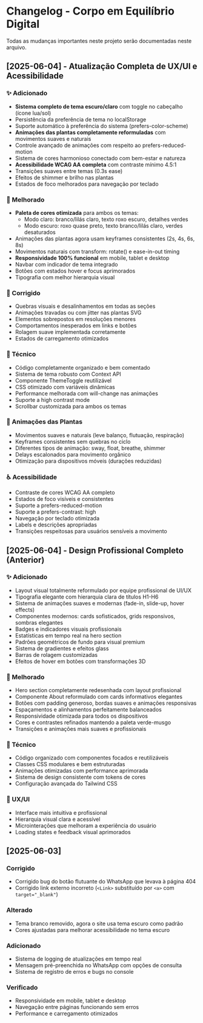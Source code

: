 
# Changelog - Corpo em Equilíbrio Digital

Todas as mudanças importantes neste projeto serão documentadas neste arquivo.

## [2025-06-04] - Atualização Completa de UX/UI e Acessibilidade

### ✨ Adicionado
- **Sistema completo de tema escuro/claro** com toggle no cabeçalho (ícone lua/sol)
- Persistência da preferência de tema no localStorage
- Suporte automático à preferência do sistema (prefers-color-scheme)
- **Animações das plantas completamente reformuladas** com movimentos suaves e naturais
- Controle avançado de animações com respeito ao prefers-reduced-motion
- Sistema de cores harmonioso conectado com bem-estar e natureza
- **Acessibilidade WCAG AA completa** com contraste mínimo 4.5:1
- Transições suaves entre temas (0.3s ease)
- Efeitos de shimmer e brilho nas plantas
- Estados de foco melhorados para navegação por teclado

### 🎨 Melhorado
- **Paleta de cores otimizada** para ambos os temas:
  - Modo claro: branco/lilás claro, texto roxo escuro, detalhes verdes
  - Modo escuro: roxo quase preto, texto branco/lilás claro, verdes desaturados
- Animações das plantas agora usam keyframes consistentes (2s, 4s, 6s, 8s)
- Movimentos naturais com transform: rotate() e ease-in-out timing
- **Responsividade 100% funcional** em mobile, tablet e desktop
- Navbar com indicador de tema integrado
- Botões com estados hover e focus aprimorados
- Tipografia com melhor hierarquia visual

### 🐞 Corrigido
- Quebras visuais e desalinhamentos em todas as seções
- Animações travadas ou com jitter nas plantas SVG
- Elementos sobrepostos em resoluções menores
- Comportamentos inesperados em links e botões
- Rolagem suave implementada corretamente
- Estados de carregamento otimizados

### 🔧 Técnico
- Código completamente organizado e bem comentado
- Sistema de tema robusto com Context API
- Componente ThemeToggle reutilizável
- CSS otimizado com variáveis dinâmicas
- Performance melhorada com will-change nas animações
- Suporte a high contrast mode
- Scrollbar customizada para ambos os temas

### 🌱 Animações das Plantas
- Movimentos suaves e naturais (leve balanço, flutuação, respiração)
- Keyframes consistentes sem quebras no ciclo
- Diferentes tipos de animação: sway, float, breathe, shimmer
- Delays escalonados para movimento orgânico
- Otimização para dispositivos móveis (durações reduzidas)

### ♿ Acessibilidade
- Contraste de cores WCAG AA completo
- Estados de foco visíveis e consistentes
- Suporte a prefers-reduced-motion
- Suporte a prefers-contrast: high
- Navegação por teclado otimizada
- Labels e descrições apropriadas
- Transições respeitosas para usuários sensíveis a movimento

## [2025-06-04] - Design Profissional Completo (Anterior)

### ✨ Adicionado
- Layout visual totalmente reformulado por equipe profissional de UI/UX
- Tipografia elegante com hierarquia clara de títulos H1-H6
- Sistema de animações suaves e modernas (fade-in, slide-up, hover effects)
- Componentes modernos: cards sofisticados, grids responsivos, sombras elegantes
- Badges e indicadores visuais profissionais
- Estatísticas em tempo real na hero section
- Padrões geométricos de fundo para visual premium
- Sistema de gradientes e efeitos glass
- Barras de rolagem customizadas
- Efeitos de hover em botões com transformações 3D

### 🎨 Melhorado
- Hero section completamente redesenhada com layout profissional
- Componente About reformulado com cards informativos elegantes
- Botões com padding generoso, bordas suaves e animações responsivas
- Espaçamentos e alinhamentos perfeitamente balanceados
- Responsividade otimizada para todos os dispositivos
- Cores e contrastes refinados mantendo a paleta verde-musgo
- Transições e animações mais suaves e profissionais

### 🔧 Técnico
- Código organizado com componentes focados e reutilizáveis
- Classes CSS modulares e bem estruturadas
- Animações otimizadas com performance aprimorada
- Sistema de design consistente com tokens de cores
- Configuração avançada do Tailwind CSS

### 🎯 UX/UI
- Interface mais intuitiva e profissional
- Hierarquia visual clara e acessível
- Microinterações que melhoram a experiência do usuário
- Loading states e feedback visual aprimorados

## [2025-06-03]

### Corrigido
- Corrigido bug do botão flutuante do WhatsApp que levava à página 404
- Corrigido link externo incorreto (`<Link>` substituído por `<a>` com `target="_blank"`)

### Alterado
- Tema branco removido, agora o site usa tema escuro como padrão
- Cores ajustadas para melhorar acessibilidade no tema escuro

### Adicionado
- Sistema de logging de atualizações em tempo real
- Mensagem pré-preenchida no WhatsApp com opções de consulta
- Sistema de registro de erros e bugs no console

### Verificado
- Responsividade em mobile, tablet e desktop
- Navegação entre páginas funcionando sem erros
- Performance e carregamento otimizados
